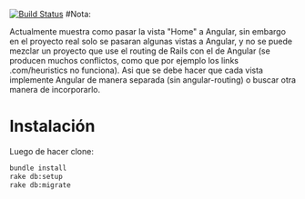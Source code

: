 [![Build Status](https://semaphoreci.com/api/v1/angerback/webforge/branches/master/badge.svg)](https://semaphoreci.com/angerback/webforge)
#Nota:

Actualmente muestra como pasar la vista "Home" a Angular, sin embargo en el proyecto real solo se pasaran algunas vistas a Angular, y no se puede mezclar un proyecto que use el routing de Rails con el de Angular (se producen muchos conflictos, como que por ejemplo los links .com/heuristics no funciona). Asi que se debe hacer que cada vista implemente Angular de manera separada (sin angular-routing) o buscar otra manera de incorporarlo.

Instalación
===========

Luego de hacer clone: 
```bash
bundle install
rake db:setup
rake db:migrate
```

